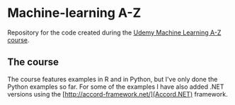 # Machine-learning A-Z
Repository for the code created during the [Udemy Machine Learning A-Z course](https://www.udemy.com/machinelearning/learn/v4/overview). 

## The course
The course features examples in R and in Python, but I've only done the Python examples so far. For some of the examples I have also added .NET versions using the [http://accord-framework.net/](Accord.NET) framework.
